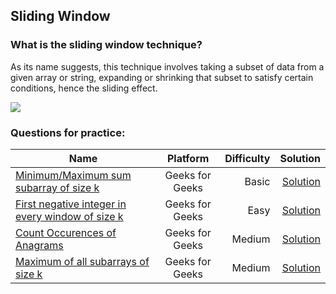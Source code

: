 ## Sliding Window

### What is the sliding window technique?
As its name suggests, this technique involves taking a subset of data from a given array or string, expanding or shrinking that subset to satisfy certain conditions, hence the sliding effect.

![](https://i.stack.imgur.com/F6087.png")

### Questions for practice: <br />

| Name | Platform | Difficulty | Solution |
|------|:--------:|-----------:|---------:|
| [Minimum/Maximum sum subarray of size k](https://practice.geeksforgeeks.org/problems/max-sum-subarray-of-size-k5313/1) <br /> |  Geeks for Geeks | Basic | [Solution](https://practice.geeksforgeeks.org/viewSol.php?subId=a9f054d54be24bb56d3b2c1ecd3bcedc&pid=703836&user=ankitkumar061000) |
| [First negative integer in every window of size k](https://practice.geeksforgeeks.org/problems/first-negative-integer-in-every-window-of-size-k3345/1) |    Geeks for Geeks   |  Easy | [Solution](https://practice.geeksforgeeks.org/viewSol.php?subId=f3a0f4e87bccb507f025a5e21cba396d&pid=703375&user=ankitkumar061000) |
| [Count Occurences of Anagrams ](https://practice.geeksforgeeks.org/problems/count-occurences-of-anagrams5839/1) <br /> | Geeks for Geeks | Medium | [Solution](https://practice.geeksforgeeks.org/viewSol.php?subId=e5afdb93a9a7ff8926660f079e4a2a20&pid=702781&user=ankitkumar061000) |
| [Maximum of all subarrays of size k](https://practice.geeksforgeeks.org/problems/maximum-of-all-subarrays-of-size-k3101/1) | Geeks for Geeks | Medium | [Solution](https://practice.geeksforgeeks.org/viewSol.php?subId=8cc87386ff1fc0f4940fd228882064a6&pid=701349&user=ankitkumar061000)|
